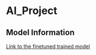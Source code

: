 # AI_Project

## Model Information

[Link to the finetuned trained model](https://huggingface.co/ChaosKingNV/finetuned-ros2-model)
